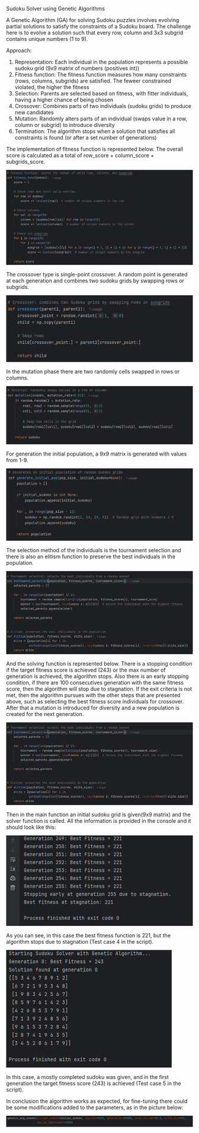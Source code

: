Sudoku Solver using Genetic Algorithms

A Genetic Algorithm (GA) for solving Sudoku puzzles involves evolving partial solutions to satisfy the constraints of a Sudoku board. The challenge here is to evolve a solution such that every row, column and 3x3 subgrid contains unique numbers (1 to 9).

Approach:

1. Representation: Each individual in the population represents a possible sudoku grid (9x9 matrix of numbers (positives int))
2. Fitness function: The fitness function measures how many constraints (rows, columns, subgrids) are satisfied. The feweer constrained violated, the higher the fitness
3. Selection: Parents are selected based on fitness, with fitter individuals, having a higher chance of being chosen
4. Crossover: Combines parts of two individuals (sudoku grids) to produce new candidates
5. Mutation: Randomly alters parts of an individual (swaps value in a row, column or subgrid) to introduce diversity
6. Termination: The algorithm stops when a solution that satisfies all constraints is found (or after a set number of generations)

The implementation of fitness function is represented below. The overall score is calculated as a total of row_score + column_score + subgrids_score.

![img.png](img.png)

The crossover type is single-point crossover. A random point is generated at each generation and combines two sudoku grids by swapping rows or subgrids.

![img_1.png](img_1.png)

In the mutation phase there are two randomly cells swapped in rows or columns.

![img_2.png](img_2.png)

For generation the initial population, a 9x9 matrix is generated with values from 1-9.

![img_3.png](img_3.png)

The selection method of the individuals is the tournament selection and there is also an elitism function to preserve the best individuals in the population.

![img_4.png](img_4.png)

And the solving function is represented below. There is a stopping condition if the target fitness score is achieved (243) or the max number of generation is achieved, the algorithm stops. Also there is an early stopping condition, if there are 100 consecutives generation with the same fitness score, then the algorithm will stop due to stagnation.
If the exit criteria is not met, then the algorithm pursues with the other steps that are presented above, such as selecting the best fitness score individuals for crossover. After that a mutation is introduced for diversity and a new population is created for the next generation.

![img_5.png](img_5.png)

Then in the main function an initial sudoku grid is given(9x9 matrix) and the solver function is called.
All the information is provided in the console and it should look like this:

![img_6.png](img_6.png)

As you can see, in this case the best fitness function is 221, but the algorithm stops due to stagnation (Test case 4 in the script).

![img_7.png](img_7.png)

In this case, a mostly completed sudoku was given, and in the first generation the target fitness score (243) is achieved (Test case 5 in the script).

In conclusion the algorithm works as expected, for fine-tuning there could be some modifications added to the parameters, as in the picture below:

![img_8.png](img_8.png)
